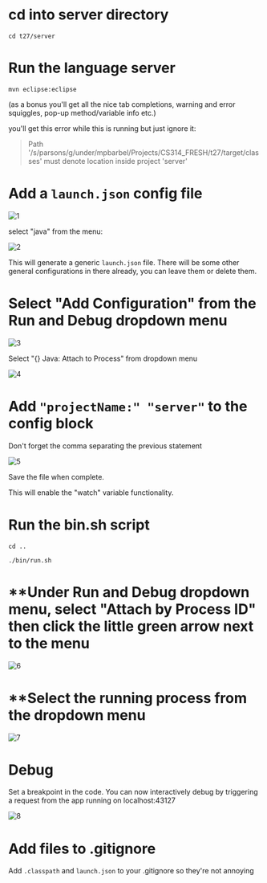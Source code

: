 # **cd into server directory**

`cd t27/server`

# **Run the language server**

`mvn eclipse:eclipse`

(as a bonus you'll get all the nice tab completions, warning and error squiggles, pop-up method/variable info etc.)

you'll get this error while this is running but just ignore it: 

> Path '/s/parsons/g/under/mpbarbel/Projects/CS314_FRESH/t27/target/classes' must denote location inside project 'server'

# **Add a `launch.json` config file**

![1](https://github.com/user-attachments/assets/9c4a927b-ded4-471a-b61f-bde8bba56736)


select "java" from the menu:

![2](https://github.com/user-attachments/assets/af888e1a-c242-4056-95c8-0b256bc8798b)


This will generate a generic `launch.json` file. There will be some other general configurations in there already, you can leave them or delete them.

# **Select "Add Configuration" from the Run and Debug dropdown menu**

![3](https://github.com/user-attachments/assets/bf4d51b3-b34b-461b-8bb4-01ff6385078f)


Select "{} Java: Attach to Process" from dropdown menu

![4](https://github.com/user-attachments/assets/105a1535-29c6-4ac7-985e-a7a974e80b0f)


# **Add `"projectName:" "server"` to the config block** 

Don't forget the comma separating the previous statement

![5](https://github.com/user-attachments/assets/6cc18fd8-5b53-43c4-bec8-5522ee74f11e)


Save the file when complete.

This will enable the "watch" variable functionality.

# **Run the bin.sh script**

`cd ..`

`./bin/run.sh`

# **Under Run and Debug dropdown menu, select "Attach by Process ID" then click the little green arrow next to the menu

![6](https://github.com/user-attachments/assets/33d9e1ce-7a39-47fb-9c40-b2c8e41dbc54)


# **Select the running process from the dropdown menu

![7](https://github.com/user-attachments/assets/634c82a8-4793-49f3-8e1a-918be29662b1)

# **Debug**

Set a breakpoint in the code. You can now interactively debug by triggering a request from the app running on localhost:43127

![8](https://github.com/user-attachments/assets/a9a6a1f4-dcbf-4e3f-9560-42ac8f16f94d)


# **Add files to .gitignore**

Add `.classpath` and `launch.json` to your .gitignore so they're not annoying




